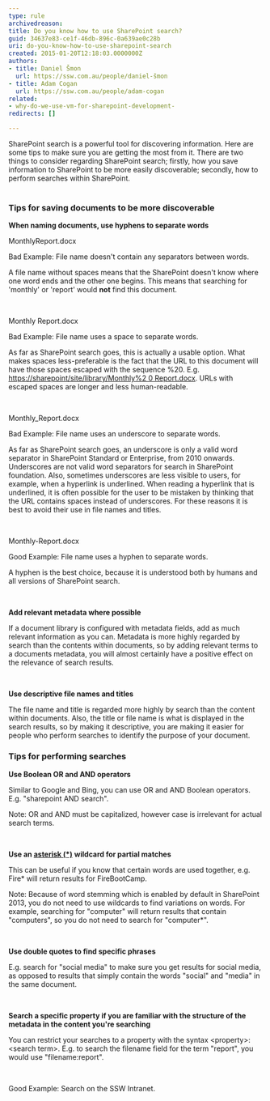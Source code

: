 ```yaml
---
type: rule
archivedreason: 
title: Do you know how to use SharePoint search?
guid: 34637e83-ce1f-46db-896c-0a639ae0c28b
uri: do-you-know-how-to-use-sharepoint-search
created: 2015-01-20T12:18:03.0000000Z
authors:
- title: Daniel Šmon
  url: https://ssw.com.au/people/daniel-šmon
- title: Adam Cogan
  url: https://ssw.com.au/people/adam-cogan
related:
- why-do-we-use-vm-for-sharepoint-development-
redirects: []

---
```



​SharePoint search is a powerful tool for discovering information. Here are some tips to make sure you are getting the most from it. There are two things to consider regarding SharePoint search; firstly, how you save information to SharePoint to be more easily discoverable; secondly, how to perform searches within SharePoint.&#160;​
<br><excerpt class='endintro'></excerpt><br>
<h3 class="ssw15-rteElement-H3">Tips for saving documents to be more discoverable</h3><p>
   <strong>When naming documents, use hyphens to separate words</strong></p><p class="ssw15-rteElement-CodeArea">MonthlyReport.docx</p><div>Bad Example&#58; File name doesn't contain any separators between words.</div><p class="ssw15-rteElement-P">A file name without spaces&#160;means that the SharePoint doesn't know where one word ends and the other one begins. This means that searching for 'monthly'&#160;or 'report' would <strong>not</strong> find this document.</p><p class="ssw15-rteElement-P">&#160;</p><p class="ssw15-rteElement-CodeArea">Monthly Report.docx&#160;</p><div>Bad Example&#58; File name uses&#160;a&#160;space to separate words.</div><p class="ssw15-rteElement-P">As far as SharePoint search goes, this is actually a usable option. What makes&#160;spaces&#160;less-preferable is the fact that the URL to this document will have those spaces escaped with the sequence %20. E.g. <a href="/Pages/Do-you-know-how-to-use-SharePoint-search.aspx">https&#58;//sharepoint/site/library/Monthly%2 0 Report.docx</a>. URLs with escaped spaces are longer and less human-readable.</p><p>&#160;</p><p class="ssw15-rteElement-CodeArea">Monthly_Report.docx&#160;</p><div>Bad&#160;Example&#58; File name uses an underscore to separate words.</div><p>As far as SharePoint search goes, an underscore is only a valid word separator in SharePoint Standard or Enterprise, from 2010 onwards. Underscores are not valid word separators for search in SharePoint foundation. Also, sometimes&#160;underscores are less visible to users, for example, when a hyperlink is underlined. When reading a hyperlink that is underlined,&#160;it is often possible for the&#160;user to be mistaken by thinking that the URL contains spaces instead of underscores.&#160;For these reasons it is best to avoid their use in file names and titles.</p><p>&#160;</p><p class="ssw15-rteElement-CodeArea">Monthly-Report.docx&#160;</p><div>Good Example&#58; File name uses a hyphen to separate words.</div><p class="ssw15-rteElement-P">A hyphen is the best&#160;choice, because it&#160;is understood both by humans and all versions of SharePoint search.</p><p class="ssw15-rteElement-P">&#160;</p><p class="ssw15-rteElement-P">
   <strong>Add relevant metadata where possible</strong></p><p class="ssw15-rteElement-P">If a document library is configured with metadata fields, add as much relevant information as you can. Metadata is more highly regarded by search than the contents within documents, so by adding relevant terms to a documents metadata, you will almost certainly have a positive effect on the relevance of search results.</p><p class="ssw15-rteElement-P">&#160;</p><p class="ssw15-rteElement-P">
   <strong>Use descriptive file names and titles</strong></p><p class="ssw15-rteElement-P">The file name and title is regarded more highly by search than the content within documents. Also, the title or file name is what is displayed in the search results, so by making it descriptive, you are making it easier for people who perform searches to identify the purpose of your document.</p><h3 class="ssw15-rteElement-H3">Tips for performing searches</h3><p>
   <strong>Use Boolean OR and AND operators</strong></p><p>Similar to Google and Bing, you can use&#160;OR and AND&#160;Boolean operators. E.g. &quot;sharepoint AND search&quot;.</p><p class="ssw15-rteElement-GreyBox">Note&#58; OR and AND must be capitalized, however case is irrelevant for actual search terms.</p><p>&#160;</p><p>
   <strong>Use an </strong> <a href="http&#58;//en.wikipedia.org/wiki/Asterisk"> <strong>asterisk (*)</strong></a> <strong>wildcard for partial matches</strong></p><p>This can&#160;be useful if you know that certain words are used together,&#160;e.g. Fire* will return results for FireBootCamp.</p><p class="ssw15-rteElement-GreyBox">Note&#58;&#160;Because of word stemming&#160;which is enabled by default&#160;in SharePoint 2013, you do not need to&#160;use wildcards to find variations on words. For example, searching for&#160;&quot;computer&quot; will return&#160;results that contain &quot;computers&quot;, so you do not need to search for&#160;&quot;computer*&quot;.&#160;</p><p>
   <strong></strong>&#160;</p><p>
   <strong>Use double quotes to find specific phrases</strong></p><p>E.g. search for &quot;social media&quot; to make sure you get results for social media, as opposed to results that simply contain the words &quot;social&quot; and &quot;media&quot; in the same document.</p><p>&#160;</p><p>
   <strong>Search a specific property if you are familiar with the structure of the metadata in the content you're searching</strong></p><p>You can restrict your searches to a property with the syntax &lt;property&gt;&#58;&lt;search term&gt;. E.g. to search the filename field for the term &quot;report&quot;, you would use &quot;filename&#58;report&quot;.</p><p>&#160;</p>
<div></div> <div>Good&#160;Example&#58;&#160;Search on the SSW Intranet. </div>


